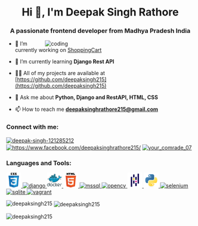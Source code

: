 
<h1 align="center">Hi 👋, I'm Deepak Singh Rathore</h1>

<h3 align="center">A passionate frontend developer from Madhya Pradesh India</h3>

<img align="right" alt="coding" width="400" src="https://cdn.videoplasty.com/animation/midnight-coding-late-night-session-lofi-animation-stock-animation-51917-1024x576.jpg">

- 🔭 I’m currently working on [ShoppingCart](https://github.com/deepaksingh215/ShoppingCart)

- 🌱 I’m currently learning **Django Rest API**

- 👨‍💻 All of my projects are available at [https://github.com/deepaksingh215](https://github.com/deepaksingh215)

- 💬 Ask me about **Python, Django and RestAPI, HTML, CSS**

- 📫 How to reach me **deepaksinghrathore215@gmail.com**

<h3 align="left">Connect with me:</h3>
<p align="left">
<a href="https://linkedin.com/in/deepak-singh-121285212" target="blank"><img align="center" src="https://raw.githubusercontent.com/rahuldkjain/github-profile-readme-generator/master/src/images/icons/Social/linked-in-alt.svg" alt="deepak-singh-121285212" height="30" width="40" /></a>
<a href="https://fb.com/https://www.facebook.com/deepaksinghrathore215/" target="blank"><img align="center" src="https://raw.githubusercontent.com/rahuldkjain/github-profile-readme-generator/master/src/images/icons/Social/facebook.svg" alt="https://www.facebook.com/deepaksinghrathore215/" height="30" width="40" /></a>
<a href="https://instagram.com/your_comrade_07" target="blank"><img align="center" src="https://raw.githubusercontent.com/rahuldkjain/github-profile-readme-generator/master/src/images/icons/Social/instagram.svg" alt="your_comrade_07" height="30" width="40" /></a>
</p>

<h3 align="left">Languages and Tools:</h3>
<p align="left"> <a href="https://www.w3schools.com/css/" target="_blank" rel="noreferrer"> <img src="https://raw.githubusercontent.com/devicons/devicon/master/icons/css3/css3-original-wordmark.svg" alt="css3" width="40" height="40"/> </a> <a href="https://www.djangoproject.com/" target="_blank" rel="noreferrer"> <img src="https://cdn.worldvectorlogo.com/logos/django.svg" alt="django" width="40" height="40"/> </a> <a href="https://www.docker.com/" target="_blank" rel="noreferrer"> <img src="https://raw.githubusercontent.com/devicons/devicon/master/icons/docker/docker-original-wordmark.svg" alt="docker" width="40" height="40"/> </a> <a href="https://www.w3.org/html/" target="_blank" rel="noreferrer"> <img src="https://raw.githubusercontent.com/devicons/devicon/master/icons/html5/html5-original-wordmark.svg" alt="html5" width="40" height="40"/> </a> <a href="https://www.microsoft.com/en-us/sql-server" target="_blank" rel="noreferrer"> <img src="https://www.svgrepo.com/show/303229/microsoft-sql-server-logo.svg" alt="mssql" width="40" height="40"/> </a> <a href="https://opencv.org/" target="_blank" rel="noreferrer"> <img src="https://www.vectorlogo.zone/logos/opencv/opencv-icon.svg" alt="opencv" width="40" height="40"/> </a> <a href="https://pandas.pydata.org/" target="_blank" rel="noreferrer"> <img src="https://raw.githubusercontent.com/devicons/devicon/2ae2a900d2f041da66e950e4d48052658d850630/icons/pandas/pandas-original.svg" alt="pandas" width="40" height="40"/> </a> <a href="https://www.python.org" target="_blank" rel="noreferrer"> <img src="https://raw.githubusercontent.com/devicons/devicon/master/icons/python/python-original.svg" alt="python" width="40" height="40"/> </a> <a href="https://www.selenium.dev" target="_blank" rel="noreferrer"> <img src="https://raw.githubusercontent.com/detain/svg-logos/780f25886640cef088af994181646db2f6b1a3f8/svg/selenium-logo.svg" alt="selenium" width="40" height="40"/> </a> <a href="https://www.sqlite.org/" target="_blank" rel="noreferrer"> <img src="https://www.vectorlogo.zone/logos/sqlite/sqlite-icon.svg" alt="sqlite" width="40" height="40"/> </a> <a href="https://www.vagrantup.com/" target="_blank" rel="noreferrer"> <img src="https://www.vectorlogo.zone/logos/vagrantup/vagrantup-icon.svg" alt="vagrant" width="40" height="40"/> </a> </p>

<p><img align="left" src="https://github-readme-stats.vercel.app/api/top-langs?username=deepaksingh215&show_icons=true&locale=en&layout=compact" alt="deepaksingh215" /></p>

<p>&nbsp;<img align="center" src="https://github-readme-stats.vercel.app/api?username=deepaksingh215&show_icons=true&locale=en" alt="deepaksingh215" /></p>

<p><img align="center" src="https://github-readme-streak-stats.herokuapp.com/?user=deepaksingh215&" alt="deepaksingh215" /></p>
